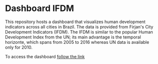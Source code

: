 # Dashboard IFDM

This repository hosts a dashboard that visualizes human development indicators across all cities in Brazil. The data is provided from Firjan's City Development Indicators (IFDM). The IFDM is similar to the popular Human Development Index from the UN; its main advantage is the temporal horizonte, which spans from 2005 to 2016 whereas UN data is available only for 2010.

To access the dashboard [follow the link](https://viniciusoike.shinyapps.io/shiny-firjan-ifdm)

